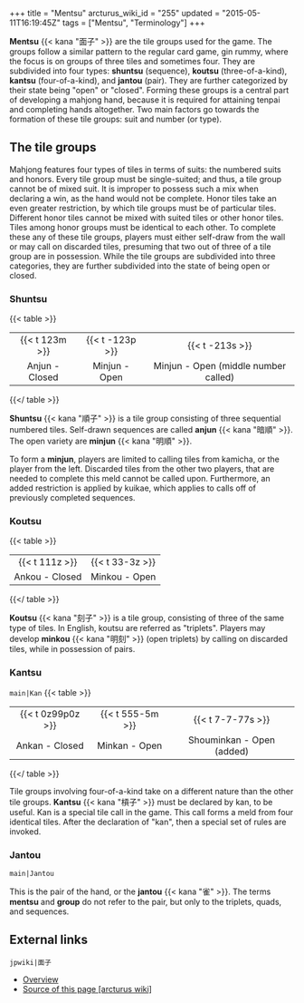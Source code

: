 +++
title = "Mentsu"
arcturus_wiki_id = "255"
updated = "2015-05-11T16:19:45Z"
tags = ["Mentsu", "Terminology"]
+++

**Mentsu** {{< kana "面子" >}} are the tile groups used for the game. The groups follow a similar
pattern to the regular card game, gin rummy, where the focus is on groups of three tiles and
sometimes four. They are subdivided into four types: **shuntsu** (sequence), **koutsu**
(three-of-a-kind), **kantsu** (four-of-a-kind), and **jantou** (pair). They are further categorized
by their state being "open" or "closed". Forming these groups is a central part of developing a
mahjong hand, because it is required for attaining tenpai and completing hands altogether. Two main
factors go towards the formation of these tile groups: suit and number (or type).

## The tile groups

Mahjong features four types of tiles in terms of suits: the numbered suits and honors. Every tile
group must be single-suited; and thus, a tile group cannot be of mixed suit. It is improper to
possess such a mix when declaring a win, as the hand would not be complete. Honor tiles take an even
greater restriction, by which tile groups must be of particular tiles. Different honor tiles cannot
be mixed with suited tiles or other honor tiles. Tiles among honor groups must be identical to each
other. To complete these any of these tile groups, players must either self-draw from the wall or
may call on discarded tiles, presuming that two out of three of a tile group are in possession.
While the tile groups are subdivided into three categories, they are further subdivided into the
state of being open or closed.

### Shuntsu

{{< table >}}

|                |                 |                                      |
| :------------: | :-------------: | :----------------------------------: |
| {{< t 123m >}} | {{< t -123p >}} |           {{< t -213s >}}            |
| Anjun - Closed |  Minjun - Open  | Minjun - Open (middle number called) |

{{</ table >}}

**Shuntsu** {{< kana "順子" >}} is a tile group consisting of three sequential numbered tiles.
Self-drawn sequences are called **anjun** {{< kana "暗順" >}}. The open variety are **minjun**
{{< kana "明順" >}}.

To form a **minjun**, players are limited to calling tiles from kamicha, or the player from the
left. Discarded tiles from the other two players, that are needed to complete this meld cannot be
called upon. Furthermore, an added restriction is applied by kuikae, which applies to calls off of
previously completed sequences.

### Koutsu

{{< table >}}

|                |                 |
| :------------: | :-------------: |
| {{< t 111z >}} | {{< t 33-3z >}} |
| Ankou - Closed |  Minkou - Open  |

{{</ table >}}

**Koutsu** {{< kana "刻子" >}} is a tile group, consisting of three of the same type of tiles. In
English, koutsu are referred as "triplets". Players may develop **minkou** {{< kana "明刻" >}} (open
triplets) by calling on discarded tiles, while in possession of pairs.

### Kantsu

`main|Kan` {{< table >}}

|                   |                  |                           |
| :---------------: | :--------------: | :-----------------------: |
| {{< t 0z99p0z >}} | {{< t 555-5m >}} |     {{< t 7-7-77s >}}     |
|  Ankan - Closed   |  Minkan - Open   | Shouminkan - Open (added) |

{{</ table >}}

Tile groups involving four-of-a-kind take on a different nature than the other tile groups.
**Kantsu** {{< kana "槓子" >}} must be declared by kan, to be useful. Kan is a special tile call in
the game. This call forms a meld from four identical tiles. After the declaration of "kan", then a
special set of rules are invoked.

### Jantou

`main|Jantou`

This is the pair of the hand, or the **jantou** {{< kana "雀" >}}. The terms **mentsu** and
**group** do not refer to the pair, but only to the triplets, quads, and sequences.

## External links

`jpwiki|面子`

- [Overview](http://www.japanesemahjong.net/mahjong-rules/gameplay/)
- [Source of this page [arcturus wiki]](http://arcturus.su/wiki/Mentsu)
